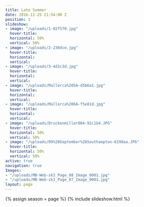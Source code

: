 ```yaml
---
title: Late Summer
date: 2016-11-25 21:54:00 Z
position: 1
slideshow:
- image: "/uploads/1-02f570.jpg"
  hover-title: 
  horizontal: 50%
  vertical: 50%
- image: "/uploads/2-230dce.jpg"
  hover-title: 
  horizontal: 
  vertical: 
- image: "/uploads/3-4d1c3d.jpg"
  hover-title: 
  horizontal: 
  vertical: 
- image: "/uploads/Mallorca%205A-d5b6a1.jpg"
  hover-title: 
  horizontal: 
  vertical: 
- image: "/uploads/Mallorca%206A-f5e81d.jpg"
  hover-title: 
  horizontal: 
  vertical: 
- image: "/uploads/Druckenmiller004-92c1b4.JPG"
  hover-title: 
  horizontal: 50%
  vertical: 50%
- image: "/uploads/09%20September%20Southampton-6198aa.JPG"
  hover-title: 
  horizontal: 50%
  vertical: 50%
active: true
navigation: true
Images:
- "/uploads/MB-Web-sk3_Page_08_Image_0001.jpg"
- "/uploads/MB-Web-sk3_Page_07_Image_0001.jpg"
layout: page
---
```


{% assign season = page %}
{% include slideshow.html %}
